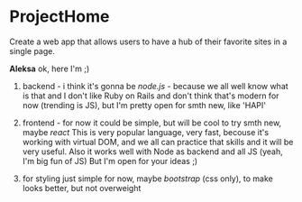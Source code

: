 # ProjectHome
Create a web app that allows users to have a hub of their favorite sites in a single page.

**Aleksa**
ok, here I'm ;)
1) backend - i think it's gonna be *node.js* - because we all well know what is that and I don't like Ruby on Rails and don't think that's modern for now (trending is JS), but I'm pretty open for smth new, like 'HAPI'

2) frontend - for now it could be simple, but will be cool to try smth new, maybe *react*
This is very popular language, very fast, becouse it's working with virtual DOM, and we all can practice that skills and it will be very useful.
Also it works well with Node as backend and all JS (yeah, I'm big fun of JS)
But I'm open for your ideas ;)

3) for styling just simple for now, maybe *bootstrap* (css only), to make looks better, but not overweight
